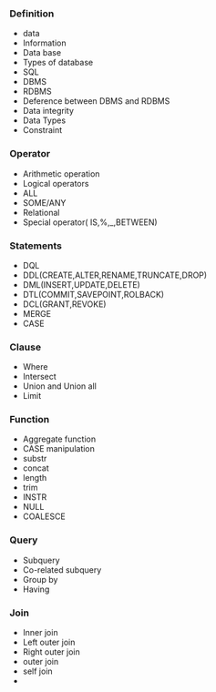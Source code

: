 ### Definition
* data
* Information
* Data base
* Types of database
* SQL
* DBMS
* RDBMS
* Deference between DBMS and RDBMS
* Data integrity 
* Data Types
* Constraint 

### Operator
* Arithmetic operation
* Logical operators
* ALL
* SOME/ANY
* Relational 
* Special operator( IS,%,_,BETWEEN)

### Statements
* DQL
* DDL(CREATE,ALTER,RENAME,TRUNCATE,DROP)
* DML(INSERT,UPDATE,DELETE)
* DTL(COMMIT,SAVEPOINT,ROLBACK)
* DCL(GRANT,REVOKE)
* MERGE
* CASE

### Clause
* Where
* Intersect
* Union and Union all
* Limit

### Function
* Aggregate function
* CASE manipulation
* substr
* concat
* length
* trim
* INSTR
* NULL
* COALESCE

### Query 
* Subquery
* Co-related subquery
* Group by
* Having

### Join
* Inner join
* Left outer join
* Right outer join
* outer join
* self join
* 